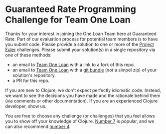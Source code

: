 # Guaranteed Rate Programming Challenge for Team One Loan

Thanks for your interest in joining the One Loan Team here at Guaranteed Rate.  Part of our evaluation process for potential team members is to have you submit code.  Please provide a solution to one or more of the [Project Euler](https://projecteuler.net) challenges.  Please submit your solution(s) in a single repository via one of these methods:

 * an email to [Team One Loan](mailto:chris.hapgood@rate.com) with a link to a fork of this repo.
 * an email to [Team One Loan](mailto:chris.hapgood@rate.com) with a [git bundle](https://git-scm.com/docs/git-bundle) (*not* a simpel zip) of your solution's repository.
 * a PR for this repo.

If you are new to Clojure, we don't expect perfectly idiomatic code.  Instead, we want to see the decisions you have made and the rationale behind them (via comments or other documentation).  If you are an experienced Clojure developer, show us.

You are free to choose any challenge (or challenges) that you feel allows you to show off your knowledge of Clojure.  [Number 7](https://projecteuler.net/problem=7) is popular, and we can also recommend [number 4](https://projecteuler.net/problem=4).
